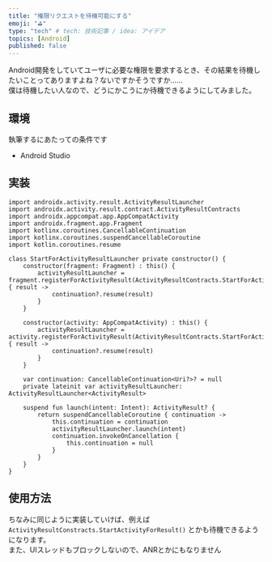 ```yaml
---
title: "権限リクエストを待機可能にする"
emoji: "⛳"
type: "tech" # tech: 技術記事 / idea: アイデア
topics: [Android]
published: false
---
```


Android開発をしていてユーザに必要な権限を要求するとき、その結果を待機したいことってありますよね？ないですかそうですか......  
僕は待機したい人なので、どうにかこうにか待機できるようにしてみました。  

## 環境
執筆するにあたっての条件です
- Android Studio 

## 実装
```RequestPermissionLauncher.kt:kotlin
import androidx.activity.result.ActivityResultLauncher
import androidx.activity.result.contract.ActivityResultContracts
import androidx.appcompat.app.AppCompatActivity
import androidx.fragment.app.Fragment
import kotlinx.coroutines.CancellableContinuation
import kotlinx.coroutines.suspendCancellableCoroutine
import kotlin.coroutines.resume

class StartForActivityResultLauncher private constructor() {
    constructor(fragment: Fragment) : this() {
        activityResultLauncher = fragment.registerForActivityResult(ActivityResultContracts.StartForActivityResult()) { result ->
            continuation?.resume(result)
        }
    }

    constructor(activity: AppCompatActivity) : this() {
        activityResultLauncher = activity.registerForActivityResult(ActivityResultContracts.StartForActivityResult()) { result ->
            continuation?.resume(result)
        }
    }

    var continuation: CancellableContinuation<Uri?>? = null
    private lateinit var activityResultLauncher: ActivityResultLauncher<ActivityResult>

    suspend fun launch(intent: Intent): ActivityResult? {
        return suspendCancellableCoroutine { continuation ->
            this.continuation = continuation
            activityResultLauncher.launch(intent)
            continuation.invokeOnCancellation {
                this.continuation = null
            }
        }
    }
}
```

## 使用方法


ちなみに同じように実装していけば、例えば `ActivityResultConstracts.StartActivityForResult()` とかも待機できるようになります。  
また、UIスレッドもブロックしないので、ANRとかにもなりません

